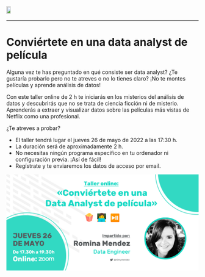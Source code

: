 <centre>
<img src="https://adalab.es/wp-content/uploads/2021/05/logo-adalab.svg" width=15% height=70%  >
</centre>

----
 
# Conviértete en una data analyst de película

Alguna vez te has preguntado en qué consiste ser data analyst? ¿Te gustaría probarlo pero no te atreves o no lo tienes claro? ¡No te montes películas y aprende análisis de datos!

Con este taller online de 2 h  te iniciarás en los misterios del análisis de datos y descubrirás que no se trata de ciencia ficción ni de misterio. Aprenderás a extraer y visualizar datos sobre las películas más vistas de Netflix como una profesional.

¿Te atreves a probar?
* El taller tendrá lugar el jueves 26 de mayo de 2022 a las 17:30 h.
* La duración será de aproximadamente 2 h.
* No necesitas ningún programa específico en tu ordenador ni configuración previa. ¡Así de fácil!
* Regístrate y te enviaremos los datos de acceso por email.


![](https://github.com/r0mymendez/adalab-workshop-python/blob/main/Taller%20Data%20Analytics%20Netflix%20banner.png)
